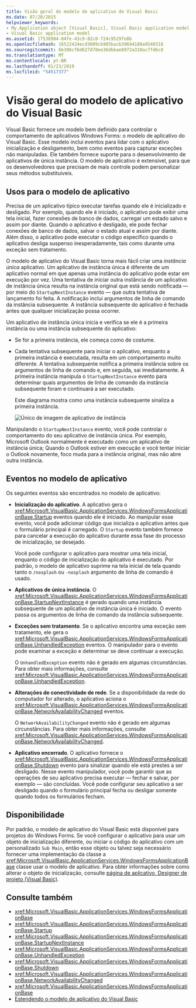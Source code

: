 ```yaml
---
title: Visão geral do modelo de aplicativo do Visual Basic
ms.date: 07/20/2015
helpviewer_keywords:
- My.Application object [Visual Basic], Visual Basic application model
- Visual Basic application model
ms.assetid: 17538984-84fe-43c9-82c8-724c9529fe8b
ms.openlocfilehash: 16522424ecd3009cb905bacb39694189a9540318
ms.sourcegitcommit: 6b308cf6d627d78ee36dbbae8972a310ac7fd6c8
ms.translationtype: MT
ms.contentlocale: pt-BR
ms.lasthandoff: 01/23/2019
ms.locfileid: "54517377"
---
```

# <a name="overview-of-the-visual-basic-application-model"></a>Visão geral do modelo de aplicativo do Visual Basic
Visual Basic fornece um modelo bem definido para controlar o comportamento de aplicativos Windows Forms: o modelo de aplicativo do Visual Basic. Esse modelo inclui eventos para lidar com o aplicativo inicialização e desligamento, bem como eventos para capturar exceções não manipuladas. Ele também fornece suporte para o desenvolvimento de aplicativos de única instância. O modelo de aplicativo é extensível, para que os desenvolvedores que precisam de mais controle podem personalizar seus métodos substituíveis.  
  
## <a name="uses-for-the-application-model"></a>Usos para o modelo de aplicativo  
 Precisa de um aplicativo típico executar tarefas quando ele é inicializado e desligado. Por exemplo, quando ele é iniciado, o aplicativo pode exibir uma tela inicial, fazer conexões de banco de dados, carregar um estado salvo e assim por diante. Quando o aplicativo é desligado, ele pode fechar conexões de banco de dados, salvar o estado atual e assim por diante. Além disso, o aplicativo pode executar o código específico quando o aplicativo desliga suspenso inesperadamente, tais como durante uma exceção sem tratamento.  
  
 O modelo de aplicativo do Visual Basic torna mais fácil criar uma *instância única* aplicativo. Um aplicativo de instância única é diferente de um aplicativo normal em que apenas uma instância do aplicativo pode estar em execução por vez. Uma tentativa de iniciar outra instância de um aplicativo de instância única resulta na instância original que está sendo notificada — por meio do `StartupNextInstance` evento — que outra tentativa de lançamento foi feita. A notificação inclui argumentos de linha de comando da instância subsequente. A instância subsequente do aplicativo é fechada antes que qualquer inicialização possa ocorrer.  
  
 Um aplicativo de instância única inicia e verifica se ele é a primeira instância ou uma instância subsequente do aplicativo:  
  
-   Se for a primeira instância, ele começa como de costume.  
  
-   Cada tentativa subsequente para iniciar o aplicativo, enquanto a primeira instância é executada, resulta em um comportamento muito diferente. A tentativa subsequente notifica a primeira instância sobre os argumentos de linha de comando e, em seguida, sai imediatamente. A primeira instância manipula o `StartupNextInstance` evento para determinar quais argumentos de linha de comando da instância subsequente foram e continuará a ser executado.  
  
     Este diagrama mostra como uma instância subsequente sinaliza a primeira instância.  
  
     ![Único de imagem de aplicativo de instância](../../../visual-basic/developing-apps/development-with-my/media/singleinstance.gif "SingleInstance")  
  
 Manipulando o `StartupNextInstance` evento, você pode controlar o comportamento do seu aplicativo de instância única. Por exemplo, Microsoft Outlook normalmente é executado como um aplicativo de instância única; Quando o Outlook estiver em execução e você tentar iniciar o Outlook novamente, foco muda para a instância original, mas não abre outra instância.  
  
## <a name="events-in-the-application-model"></a>Eventos no modelo de aplicativo  
 Os seguintes eventos são encontrados no modelo de aplicativo:  
  
-   **Inicialização do aplicativo**. A aplicativo gera o <xref:Microsoft.VisualBasic.ApplicationServices.WindowsFormsApplicationBase.Startup> eventos quando ele é iniciado. Ao manipular esse evento, você pode adicionar código que inicializa o aplicativo antes que o formulário principal é carregado. O `Startup` evento também fornece para cancelar a execução do aplicativo durante essa fase do processo de inicialização, se desejado.  
  
     Você pode configurar o aplicativo para mostrar uma tela inicial, enquanto o código de inicialização do aplicativo é executado. Por padrão, o modelo de aplicativo suprime na tela inicial de tela quando tanto o `/nosplash` ou `-nosplash` argumento de linha de comando é usado.  
  
-   **Aplicativos de única instância**. O <xref:Microsoft.VisualBasic.ApplicationServices.WindowsFormsApplicationBase.StartupNextInstance> é gerado quando uma instância subsequente de um aplicativo de instância única é iniciado. O evento passa os argumentos de linha de comando da instância subsequente.  
  
-   **Exceções sem tratamento**. Se o aplicativo encontra uma exceção sem tratamento, ele gera o <xref:Microsoft.VisualBasic.ApplicationServices.WindowsFormsApplicationBase.UnhandledException> eventos. O manipulador para o evento pode examinar a exceção e determinar se deve continuar a execução.  
  
     O `UnhandledException` evento não é gerado em algumas circunstâncias. Para obter mais informações, consulte <xref:Microsoft.VisualBasic.ApplicationServices.WindowsFormsApplicationBase.UnhandledException>.  
  
-   **Alterações de conectividade de rede**. Se a disponibilidade da rede do computador for alterado, o aplicativo aciona o <xref:Microsoft.VisualBasic.ApplicationServices.WindowsFormsApplicationBase.NetworkAvailabilityChanged> eventos.  
  
     O `NetworkAvailabilityChanged` evento não é gerado em algumas circunstâncias. Para obter mais informações, consulte <xref:Microsoft.VisualBasic.ApplicationServices.WindowsFormsApplicationBase.NetworkAvailabilityChanged>.  
  
-   **Aplicativo encerrado**. O aplicativo fornece o <xref:Microsoft.VisualBasic.ApplicationServices.WindowsFormsApplicationBase.Shutdown> evento para sinalizar quando ele está prestes a ser desligado. Nesse evento manipulador, você pode garantir que as operações de seu aplicativo precisa executar — fechar e salvar, por exemplo — são concluídas. Você pode configurar seu aplicativo a ser desligado quando o formulário principal fecha ou desligar somente quando todos os formulários fecham.  
  
## <a name="availability"></a>Disponibilidade  
 Por padrão, o modelo de aplicativo do Visual Basic está disponível para projetos do Windows Forms. Se você configurar o aplicativo para usar um objeto de inicialização diferente, ou iniciar o código do aplicativo com um personalizado `Sub Main`, então esse objeto ou talvez seja necessário fornecer uma implementação da classe a <xref:Microsoft.VisualBasic.ApplicationServices.WindowsFormsApplicationBase> classe usar o modelo de aplicativo. Para obter informações sobre como alterar o objeto de inicialização, consulte [página de aplicativo, Designer de projeto (Visual Basic)](/visualstudio/ide/reference/application-page-project-designer-visual-basic).  
  
## <a name="see-also"></a>Consulte também
- <xref:Microsoft.VisualBasic.ApplicationServices.WindowsFormsApplicationBase>
- <xref:Microsoft.VisualBasic.ApplicationServices.WindowsFormsApplicationBase.Startup>
- <xref:Microsoft.VisualBasic.ApplicationServices.WindowsFormsApplicationBase.StartupNextInstance>
- <xref:Microsoft.VisualBasic.ApplicationServices.WindowsFormsApplicationBase.UnhandledException>
- <xref:Microsoft.VisualBasic.ApplicationServices.WindowsFormsApplicationBase.Shutdown>
- <xref:Microsoft.VisualBasic.ApplicationServices.WindowsFormsApplicationBase.NetworkAvailabilityChanged>
- <xref:Microsoft.VisualBasic.ApplicationServices.WindowsFormsApplicationBase>
- [Estendendo o modelo de aplicativo do Visual Basic](../../../visual-basic/developing-apps/customizing-extending-my/extending-the-visual-basic-application-model.md)
